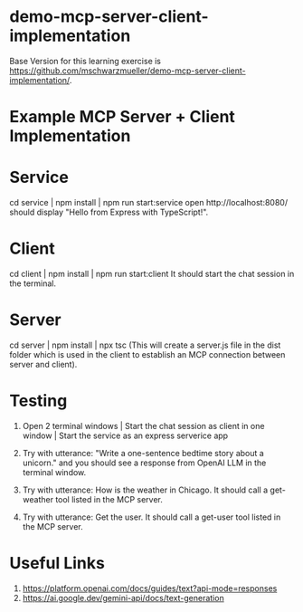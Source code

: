 # demo-mcp-server-client-implementation
Base Version for this learning exercise is https://github.com/mschwarzmueller/demo-mcp-server-client-implementation/.


# Example MCP Server + Client Implementation

# Service
cd service  | npm install | npm run start:service
open http://localhost:8080/ should display "Hello from Express with TypeScript!".

# Client
cd client | npm install | npm run start:client
It should start the chat session in the terminal.

# Server
cd server | npm install | npx tsc (This will create a server.js file in the dist folder which is used in the client to establish an MCP connection between server and client).


# Testing
1. Open 2 terminal windows | Start the chat session as client in one window | Start the service as an express serverice app

2. Try with utterance: "Write a one-sentence bedtime story about a unicorn."  and you should see a response from OpenAI LLM in the terminal window.

3. Try with utterance: How is the weather in Chicago. 
It should call a get-weather tool listed in the MCP server.

4. Try with utterance: Get the user. 
It should call a get-user tool listed in the MCP server.

# Useful Links
1. https://platform.openai.com/docs/guides/text?api-mode=responses
2. https://ai.google.dev/gemini-api/docs/text-generation

